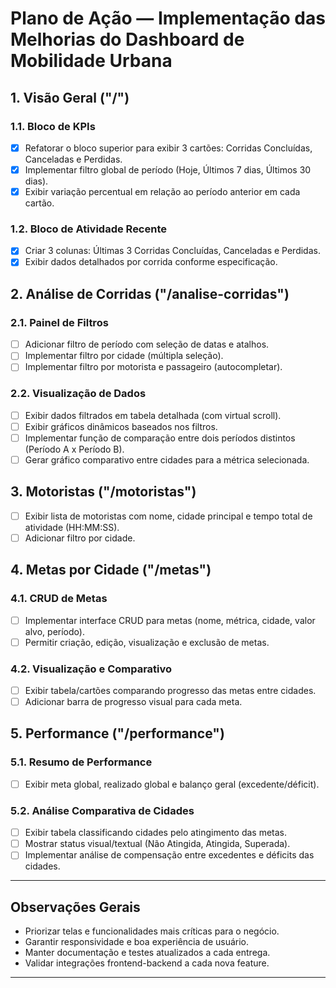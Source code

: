# Plano de Ação — Implementação das Melhorias do Dashboard de Mobilidade Urbana

## 1. Visão Geral ("/")
### 1.1. Bloco de KPIs
- [x] Refatorar o bloco superior para exibir 3 cartões: Corridas Concluídas, Canceladas e Perdidas.
- [x] Implementar filtro global de período (Hoje, Últimos 7 dias, Últimos 30 dias).
- [x] Exibir variação percentual em relação ao período anterior em cada cartão.

### 1.2. Bloco de Atividade Recente
- [x] Criar 3 colunas: Últimas 3 Corridas Concluídas, Canceladas e Perdidas.
- [x] Exibir dados detalhados por corrida conforme especificação.

## 2. Análise de Corridas ("/analise-corridas")
### 2.1. Painel de Filtros
- [ ] Adicionar filtro de período com seleção de datas e atalhos.
- [ ] Implementar filtro por cidade (múltipla seleção).
- [ ] Implementar filtro por motorista e passageiro (autocompletar).

### 2.2. Visualização de Dados
- [ ] Exibir dados filtrados em tabela detalhada (com virtual scroll).
- [ ] Exibir gráficos dinâmicos baseados nos filtros.
- [ ] Implementar função de comparação entre dois períodos distintos (Período A x Período B).
- [ ] Gerar gráfico comparativo entre cidades para a métrica selecionada.

## 3. Motoristas ("/motoristas")
- [ ] Exibir lista de motoristas com nome, cidade principal e tempo total de atividade (HH:MM:SS).
- [ ] Adicionar filtro por cidade.

## 4. Metas por Cidade ("/metas")
### 4.1. CRUD de Metas
- [ ] Implementar interface CRUD para metas (nome, métrica, cidade, valor alvo, período).
- [ ] Permitir criação, edição, visualização e exclusão de metas.

### 4.2. Visualização e Comparativo
- [ ] Exibir tabela/cartões comparando progresso das metas entre cidades.
- [ ] Adicionar barra de progresso visual para cada meta.

## 5. Performance ("/performance")
### 5.1. Resumo de Performance
- [ ] Exibir meta global, realizado global e balanço geral (excedente/déficit).

### 5.2. Análise Comparativa de Cidades
- [ ] Exibir tabela classificando cidades pelo atingimento das metas.
- [ ] Mostrar status visual/textual (Não Atingida, Atingida, Superada).
- [ ] Implementar análise de compensação entre excedentes e déficits das cidades.

---

## Observações Gerais
- Priorizar telas e funcionalidades mais críticas para o negócio.
- Garantir responsividade e boa experiência de usuário.
- Manter documentação e testes atualizados a cada entrega.
- Validar integrações frontend-backend a cada nova feature.

---
